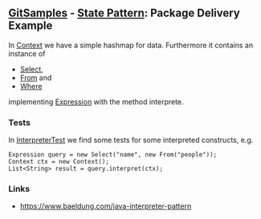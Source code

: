 ## [GitSamples](/../../tree/master) - [State Pattern](/../../tree/java-design-pattern/test/samples/behavioural/state): Package Delivery Example

In [Context](Context) we have a simple hashmap for data. Furthermore it contains an instance of 
* [Select](Select.java),
* [From](From.java) and
* [Where](Where.java)

implementing [Expression](Expression) with the method interprete.



### Tests
In [InterpreterTest](InterpreterTest.java) we find some tests for some interpreted constructs, e.g.

    Expression query = new Select("name", new From("people"));
    Context ctx = new Context();
    List<String> result = query.interpret(ctx);
### Links
* https://www.baeldung.com/java-interpreter-pattern
